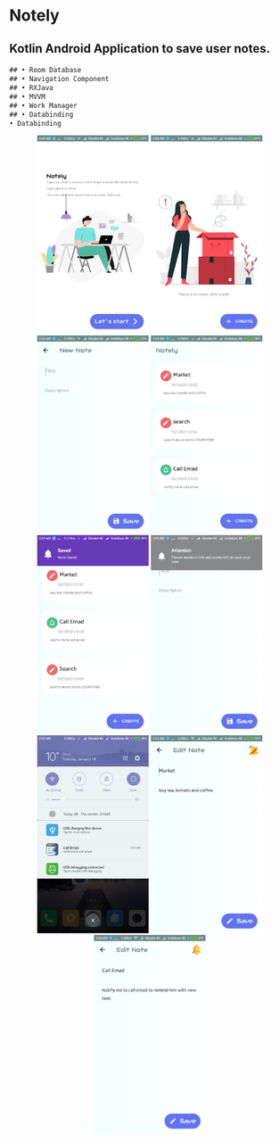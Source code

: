 # Notely

  ## Kotlin Android Application to save user notes.
  
    ## • Room Database
    ## • Navigation Component
    ## • RXJava
    ## • MVVM
    ## • Work Manager
    ## • Databinding
    • Databinding
  
  
<p align="center">
  <img src="Notely Screenshots/Screenshot_2021-01-19-02-49-58-541_com.example.notely.png" width="200" title="Get Started">
  <img src="Notely Screenshots/Screenshot_2021-01-19-02-50-06-728_com.example.notely.png" width="200" title="No Notes Screen">
  <img src="Notely Screenshots/Screenshot_2021-01-19-02-55-28-257_com.example.notely.png" width="200" title="Add Note Screen">
  <img src="Notely Screenshots/Screenshot_2021-01-19-03-04-18-826_com.example.notely.png" width="200" title="Notes Screen">
  <img src="Notely Screenshots/Screenshot_2021-01-19-03-09-17-141_com.example.notely.png" width="200" title="Awesome Alerter Screen">
  <img src="Notely Screenshots/Screenshot_2021-01-19-03-09-54-589_com.example.notely.png" width="200" title="Failed to add note Screen">
  <img src="Notely Screenshots/Screenshot_2021-01-19-03-03-57-444_com.miui.home.png" width="200" title="Notification Screen">
  <img src="Notely Screenshots/Screenshot_2021-01-19-02-55-11-672_com.example.notely.png" width="200" title="Edit Note Screen">
  <img src="Notely Screenshots/Screenshot_2021-01-19-02-55-06-043_com.example.notely.png" width="200" title="set Alarm Screen">
</p>
